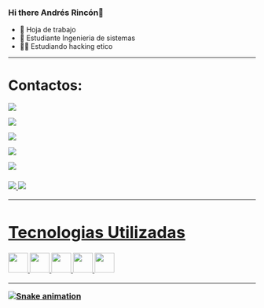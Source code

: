 ### Hi there Andrés Rincón👋

- 🔭 Hoja de trabajo 
- 🌱 Estudiante Ingenieria de sistemas
- 👨‍💻 Estudiando hacking etico
<hr>

<div>
  
  <h1>Contactos:</h1>
 <a href="ccc"><img src="https://img.shields.io/badge/Gmail-D14836?style=for-the-badge&logo=gmail&logoColor=white" targer="_blank"></a>
  
  <a href="ccc"><img src="https://img.shields.io/badge/Telegram-2CA5E0?style=for-the-badge&logo=telegram&logoColor=white" targer="_blank"></a>
  
  <a href="https://www.instagram.com/c.andres1489/"><img src="https://img.shields.io/badge/Instagram-E4405F?style=for-the-badge&logo=instagram&logoColor=white"></a>
  
  <a href="https://www.facebook.com/Cmilo.a.rincon"><img src="https://img.shields.io/badge/Facebook-1877F2?style=for-the-badge&logo=facebook&logoColor=white"></a>
  
  <a href="https://www.linkedin.com/in/camilo-andres-rincon-santiago-56109a229/"><img src="https://img.shields.io/badge/LinkedIn-0077B5?style=for-the-badge&logo=linkedin&logoColor=white"></a>
  
 </div><h3>
 
<div> 
<a href="https://github.com/camilorinconr">

  <img heigth="50rem" src="https://github-readme-stats.vercel.app/api?username=camilorinconr&show_icons=true&theme=merko"/>
  <img heigth="50rem" src="https://github-readme-stats.vercel.app/api/top-langs/?username=camilorinconr&layout=compact&langs_count=16&theme=merko"/>
</div> <hr>
  
  <div style="display:inline_block">
    <h1>Tecnologias Utilizadas </h1>
    <img alingn="center"  heigth="30" width="40" src="https://cdn.jsdelivr.net/gh/devicons/devicon/icons/java/java-original-wordmark.svg"  />
    <img alingn="center"  heigth="30" width="40" src="https://cdn.jsdelivr.net/gh/devicons/devicon/icons/html5/html5-original.svg" />
    <img alingn="center"  heigth="30" width="40" src="https://cdn.jsdelivr.net/gh/devicons/devicon/icons/css3/css3-original.svg" />
       <img alingn="center"  heigth="30" width="40" src="https://cdn.jsdelivr.net/gh/devicons/devicon/icons/python/python-original-wordmark.svg" />
    <img alingn="center"  heigth="30" width="40" src="https://cdn.jsdelivr.net/gh/devicons/devicon/icons/postgresql/postgresql-original-wordmark.svg" />
    
  </div><hr>
  
  ![Snake animation](https://github.com/camilorinconr/camilorinconr/blob/output/github-contribution-grid-snake.svg)
    


